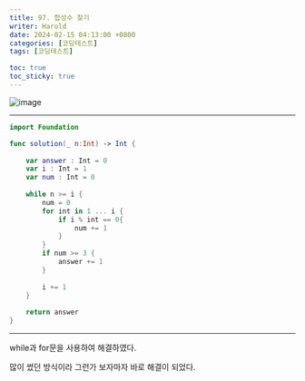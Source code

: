 ```yaml
---
title: 97. 합성수 찾기
writer: Harold
date: 2024-02-15 04:13:00 +0800
categories: [코딩테스트]
tags: [코딩테스트]

toc: true
toc_sticky: true
---
```

![image](https://velog.velcdn.com/images/haroldfromk/post/6ba8ad5c-d45b-4f29-aca7-67f86262a8d6/image.png)

---
```swift
import Foundation

func solution(_ n:Int) -> Int {
    
    var answer : Int = 0
    var i : Int = 1
    var num : Int = 0
    
    while n >= i {
        num = 0
        for int in 1 ... i {
            if i % int == 0{
                num += 1
            }
        }
        if num >= 3 {
            answer += 1
        }
        
        i += 1
    }
    
    return answer
}
```
---
while과 for문을 사용하여 해결하였다.

많이 썼던 방식이라 그런가 보자마자 바로 해결이 되었다.